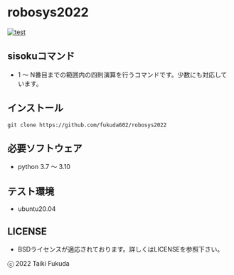 # robosys2022

[![test](https://github.com/fukuda602/robosys2022/actions/workflows/test.yml/badge.svg)](https://github.com/fukuda602/robosys2022/actions/workflows/test.yml)

## sisokuコマンド
* 1 ～ N番目までの範囲内の四則演算を行うコマンドです。少数にも対応しています。

## インストール
```
git clone https://github.com/fukuda602/robosys2022
```
## 必要ソフトウェア
* python 3.7 ～ 3.10

## テスト環境
* ubuntu20.04

## LICENSE
* BSDライセンスが適応されております。詳しくはLICENSEを参照下さい。

ⓒ 2022 Taiki Fukuda
